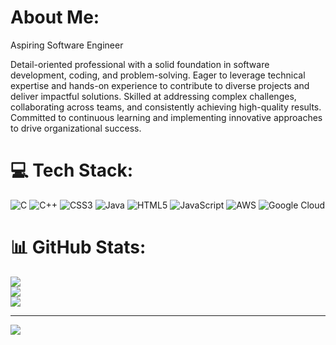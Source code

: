#  About Me:
Aspiring Software Engineer 

Detail-oriented professional with a solid foundation in software development, coding, and problem-solving. Eager to leverage technical expertise and hands-on experience to contribute to diverse projects and deliver impactful solutions. Skilled at addressing complex challenges, collaborating across teams, and consistently achieving high-quality results. Committed to continuous learning and implementing innovative approaches to drive organizational success.



# 💻 Tech Stack:
![C](https://img.shields.io/badge/c-%2300599C.svg?style=for-the-badge&logo=c&logoColor=white) ![C++](https://img.shields.io/badge/c++-%2300599C.svg?style=for-the-badge&logo=c%2B%2B&logoColor=white) ![CSS3](https://img.shields.io/badge/css3-%231572B6.svg?style=for-the-badge&logo=css3&logoColor=white) ![Java](https://img.shields.io/badge/java-%23ED8B00.svg?style=for-the-badge&logo=openjdk&logoColor=white) ![HTML5](https://img.shields.io/badge/html5-%23E34F26.svg?style=for-the-badge&logo=html5&logoColor=white) ![JavaScript](https://img.shields.io/badge/javascript-%23323330.svg?style=for-the-badge&logo=javascript&logoColor=%23F7DF1E) ![AWS](https://img.shields.io/badge/AWS-%23FF9900.svg?style=for-the-badge&logo=amazon-aws&logoColor=white) ![Google Cloud](https://img.shields.io/badge/GoogleCloud-%234285F4.svg?style=for-the-badge&logo=google-cloud&logoColor=white)
# 📊 GitHub Stats:
![](https://github-readme-stats.vercel.app/api?username=Abhayraj11tech&theme=dark&hide_border=false&include_all_commits=true&count_private=true)<br/>
![](https://github-readme-streak-stats.herokuapp.com/?user=Abhayraj11tech&theme=dark&hide_border=false)<br/>
![](https://github-readme-stats.vercel.app/api/top-langs/?username=Abhayraj11tech&theme=dark&hide_border=false&include_all_commits=true&count_private=true&layout=compact)

---
[![](https://visitcount.itsvg.in/api?id=Abhayraj11tech&icon=0&color=0)](https://visitcount.itsvg.in)

<!-- Proudly created with GPRM ( https://gprm.itsvg.in ) -->
